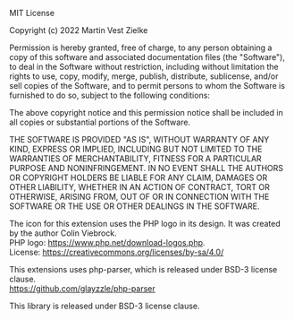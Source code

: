 MIT License

Copyright (c) 2022 Martin Vest Zielke

Permission is hereby granted, free of charge, to any person obtaining a copy
of this software and associated documentation files (the "Software"), to deal
in the Software without restriction, including without limitation the rights
to use, copy, modify, merge, publish, distribute, sublicense, and/or sell
copies of the Software, and to permit persons to whom the Software is
furnished to do so, subject to the following conditions:

The above copyright notice and this permission notice shall be included in all
copies or substantial portions of the Software.

THE SOFTWARE IS PROVIDED "AS IS", WITHOUT WARRANTY OF ANY KIND, EXPRESS OR
IMPLIED, INCLUDING BUT NOT LIMITED TO THE WARRANTIES OF MERCHANTABILITY,
FITNESS FOR A PARTICULAR PURPOSE AND NONINFRINGEMENT. IN NO EVENT SHALL THE
AUTHORS OR COPYRIGHT HOLDERS BE LIABLE FOR ANY CLAIM, DAMAGES OR OTHER
LIABILITY, WHETHER IN AN ACTION OF CONTRACT, TORT OR OTHERWISE, ARISING FROM,
OUT OF OR IN CONNECTION WITH THE SOFTWARE OR THE USE OR OTHER DEALINGS IN THE
SOFTWARE.


The icon for this extension uses the PHP logo in its design.
It was created by the author Colin Viebrock.   
PHP logo: https://www.php.net/download-logos.php.  
License:  https://creativecommons.org/licenses/by-sa/4.0/

This extensions uses php-parser, which is released under BSD-3 license clause.  
https://github.com/glayzzle/php-parser

This library is released under BSD-3 license clause.